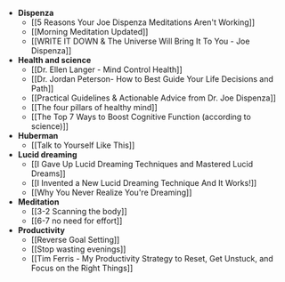 - **Dispenza**
	- [[5 Reasons Your Joe Dispenza Meditations Aren't Working]]
	- [[Morning Meditation Updated]]
	- [[WRITE IT DOWN & The Universe Will Bring It To You - Joe Dispenza]]
- **Health and science**
	- [[Dr. Ellen Langer - Mind Control Health]]
	- [[Dr. Jordan Peterson-  How to Best Guide Your Life Decisions and Path]]
	- [[Practical Guidelines & Actionable Advice from Dr. Joe Dispenza]]
	- [[The four pillars of healthy mind]]
	- [[The Top 7 Ways to Boost Cognitive Function (according to science)]]
- **Huberman**
	- [[Talk to Yourself Like This]]
- **Lucid dreaming**
	- [[I Gave Up Lucid Dreaming Techniques and Mastered Lucid Dreams]]
	- [[I Invented a New Lucid Dreaming Technique And It Works!]]
	- [[Why You Never Realize You're Dreaming]]
- **Meditation**
	- [[3-2 Scanning the body]]
	- [[6-7 no need for effort]]
- **Productivity**
	- [[Reverse Goal Setting]]
	- [[Stop wasting evenings]]
	- [[Tim Ferris - My Productivity Strategy to Reset, Get Unstuck, and Focus on the Right Things]]
